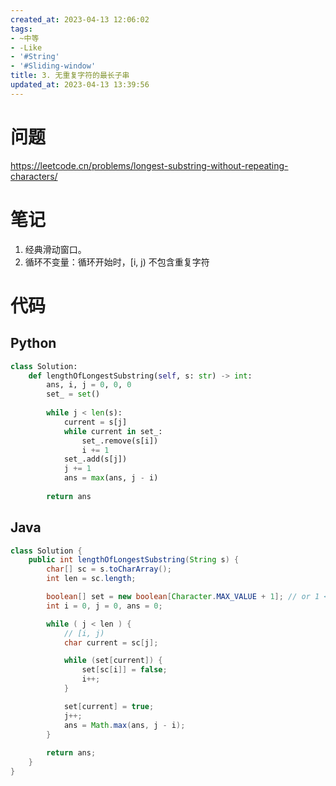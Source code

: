 ```yaml
---
created_at: 2023-04-13 12:06:02
tags:
- ~中等
- -Like
- '#String'
- '#Sliding-window'
title: 3. 无重复字符的最长子串
updated_at: 2023-04-13 13:39:56
---
```


# 问题

https://leetcode.cn/problems/longest-substring-without-repeating-characters/

# 笔记

1. 经典滑动窗口。
2. 循环不变量：循环开始时，[i, j) 不包含重复字符

# 代码

## Python

```python
class Solution:
    def lengthOfLongestSubstring(self, s: str) -> int:
        ans, i, j = 0, 0, 0
        set_ = set()
        
        while j < len(s):
            current = s[j]
            while current in set_:
                set_.remove(s[i])
                i += 1
            set_.add(s[j])
            j += 1
            ans = max(ans, j - i)
        
        return ans
```

## Java

```java
class Solution {
    public int lengthOfLongestSubstring(String s) {
        char[] sc = s.toCharArray();
        int len = sc.length;

        boolean[] set = new boolean[Character.MAX_VALUE + 1]; // or 1 << 16
        int i = 0, j = 0, ans = 0;

        while ( j < len ) {
            // [i, j)
            char current = sc[j];

            while (set[current]) {
                set[sc[i]] = false;
                i++;
            }

            set[current] = true;
            j++;
            ans = Math.max(ans, j - i);
        }
        
        return ans;
    }
}
```